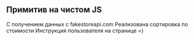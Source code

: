 ## Примитив на чистом JS
С получением данных с fakestoreapi.com
Реализована сортировка по стоимости
Инструкция пользователя на странице =)

